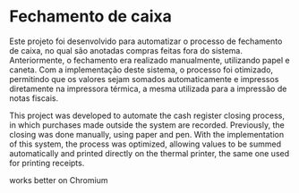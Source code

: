 # Fechamento de caixa

Este projeto foi desenvolvido para automatizar o processo de fechamento de caixa, no qual são anotadas compras feitas fora do sistema. Anteriormente, o fechamento era realizado manualmente, utilizando papel e caneta. Com a implementação deste sistema, o processo foi otimizado, permitindo que os valores sejam somados automaticamente e impressos diretamente na impressora térmica, a mesma utilizada para a impressão de notas fiscais.

This project was developed to automate the cash register closing process, in which purchases made outside the system are recorded. Previously, the closing was done manually, using paper and pen. With the implementation of this system, the process was optimized, allowing values to be summed automatically and printed directly on the thermal printer, the same one used for printing receipts.

works better on Chromium
